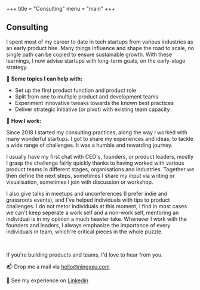 +++
title = "Consulting"
menu = "main"
+++

## Consulting

I spent most of my career to date in tech startups from various industries as an early product hire. Many things influence and shape the road to scale, no single path can be copied to ensure sustainable growth. With these learnings, I now advise startups with long-term goals, on the early-stage strategy.

🍒 **Some topics I can help with:**

* Set up the first product function and product role
* Split from one to multiple product and development teams
* Experiment innovative tweaks towards the known best practices
* Deliver strategic initiative (or pivot) with existing team capacity

🌳 **How I work:**

Since 2018 I started my consulting practices, along the way I worked with many wonderful startups. I got to share my experiences and ideas, to tackle a wide range of challenges. It was a humble and rewarding journey.

I usually have my first chat with CEO's, founders, or product leaders, mostly I grasp the challenge fairly quickly thanks to having worked with various product teams in different stages, organisations and industries. Together we then define the next steps, sometimes I share my input via writing or visualisation, sometimes I join with discussion or workshop.

I also give talks in meetups and unconferences (I prefer indie and grassroots events), and I've helped individuals with tips to product challenges. I do not metor individuals at this moment, I find in most cases we can't keep seperate a work self and a non-work self, mentoring an individual is in my opinion a much heavier take. Whenever I work with the founders and leaders, I always emphasize the importance of every individuals in team, which're critical pieces in the whole puzzle.

&nbsp;

If you're building products and teams, I'd love to hear from you.

📬 Drop me a mail via [hello@ningxxu.com](mailto:hello@ningxxu.com)

🧶 See my experience on [Linkedin](https://www.linkedin.com/in/ningxxu/)